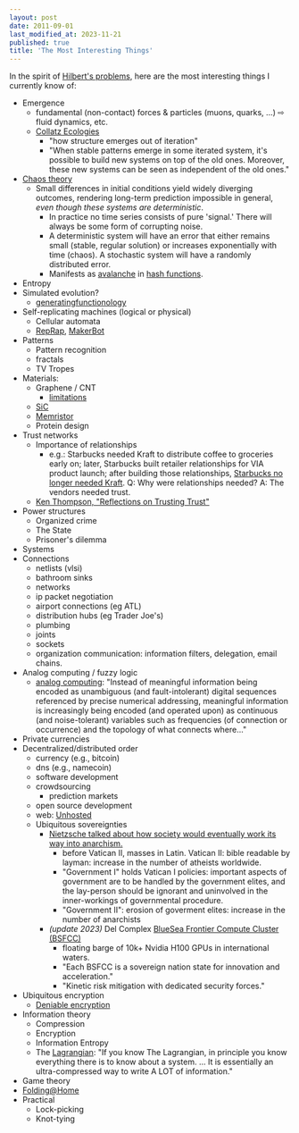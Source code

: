 ```yaml
---
layout: post
date: 2011-09-01
last_modified_at: 2023-11-21
published: true
title: 'The Most Interesting Things'
---
```


In the spirit of <a href="http://en.wikipedia.org/wiki/Hilbert's_problems">Hilbert's problems</a>, here are the most interesting things I currently know of:

- Emergence
    - fundamental (non-contact) forces &amp; particles (muons, quarks, ...) ⇨ fluid dynamics, etc.
    - <a href="http://highered.blogspot.com/2010/11/collatz-ecologies.html">Collatz Ecologies</a>
        - "how structure emerges out of iteration"
        - "When stable patterns emerge in some iterated system, it's possible to build new systems on top of the old ones. Moreover, these new systems can be seen as independent of the old ones."
- <a href="http://en.wikipedia.org/wiki/Chaos_theory#Distinguishing_random_from_chaotic_data">Chaos theory</a>
    - Small differences in initial conditions yield widely diverging outcomes, rendering long-term prediction impossible in general, _even though these systems are deterministic_.
        - In practice no time series consists of pure 'signal.' There will always be some form of corrupting noise.
        - A deterministic system will have an error that either remains small (stable, regular solution) or increases exponentially with time (chaos). A stochastic system will have a randomly distributed error.
        - Manifests as [avalanche](https://en.wikipedia.org/wiki/Avalanche_effect) in [hash functions](https://en.wikipedia.org/wiki/Chaos_theory#Cryptography).
- Entropy
- Simulated evolution?
    - <a href="http://www.math.upenn.edu/~wilf/DownldGF.html">generatingfunctionology</a>
- Self-replicating machines (logical or physical)
    - Cellular automata
    - <a href="http://www.reprap.org/">RepRap</a>, <a href="http://www.makerbot.com/">MakerBot</a>
- Patterns
    - Pattern recognition
    - fractals
    - TV Tropes
- Materials:
    - Graphene / CNT
        - <a href="http://www.reddit.com/r/askscience/comments/qilid/is_building_a_space_elevator_even_feasible/c3xx7ar">limitations</a>
    - <a href="./talk-silicon-carbide">SiC</a>
    - <a href="http://highscalability.com/blog/2010/5/5/how-will-memristors-change-everything.html">Memristor</a>
    - Protein design
- Trust networks 
    - Importance of relationships
        - e.g.: Starbucks needed Kraft to distribute coffee to groceries early on; later, Starbucks built retailer relationships for VIA product launch; after building those relationships, <a href="http://www.nytimes.com/2010/12/07/business/07coffee.html">Starbucks no longer needed Kraft</a>. Q: Why were relationships needed? A: The vendors needed trust.
    - [Ken Thompson, "Reflections on Trusting Trust"](https://dl.acm.org/doi/pdf/10.1145/358198.358210)
- Power structures
    - Organized crime
    - The State
    - Prisoner's dilemma
- Systems
- Connections
    - netlists (vlsi)
    - bathroom sinks
    - networks
    - ip packet negotiation
    - airport connections (eg ATL)
    - distribution hubs (eg Trader Joe's)
    - plumbing
    - joints
    - sockets
    - organization communication: information filters, delegation, email chains.
- Analog computing / fuzzy logic
    - <a href="http://www.edge.org/q2011/q11_1.html">analog computing</a>: "Instead of meaningful information being encoded as unambiguous (and fault-intolerant) digital sequences referenced by precise numerical addressing, meaningful information is increasingly being encoded (and operated upon) as continuous (and noise-tolerant) variables such as frequencies (of connection or occurrence) and the topology of what connects where..."
- Private currencies
- Decentralized/distributed order
    - currency (e.g., bitcoin)
    - dns (e.g., namecoin)
    - software development
    - crowdsourcing
        - prediction markets
    - open source development
    - web: <a href="http://www.unhosted.org/">Unhosted</a>
    - Ubiquitous sovereignties
        - <a href="http://www.reddit.com/r/reddit.com/comments/eekg4/look_at_whos_complaining_the_most_about_wikileaks/c17l0pu">Nietzsche talked about how society would eventually work its way into anarchism.</a>
            - before Vatican II, masses in Latin. Vatican II: bible readable by layman: increase in the number of atheists worldwide.
            - "Government I" holds Vatican I policies: important aspects of government are to be handled by the government elites, and the lay-person should be ignorant and uninvolved in the inner-workings of governmental procedure.
            - "Government II": erosion of goverment elites: increase in the number of anarchists
        - _(update 2023)_ Del Complex [BlueSea Frontier Compute Cluster (BSFCC)](https://www.delcomplex.com/blue-sea-frontier)
            - floating barge of 10k+ Nvidia H100 GPUs in international waters.
            - "Each BSFCC is a sovereign nation state for innovation and acceleration."
            - "Kinetic risk mitigation with dedicated security forces."
- Ubiquitous encryption
    - <a href="http://en.wikipedia.org/wiki/Deniable_encryption">Deniable encryption</a>
- Information theory
    - Compression
    - Encryption
    - Information Entropy
    - The <a href="http://nuclear.ucdavis.edu/~tgutierr/files/stmL1.html">Lagrangian</a>: "If you know The Lagrangian, in principle you know everything there is to know about a system. ... It is essentially an ultra-compressed way to write A LOT of information."
- Game theory
- <a href="http://folding.stanford.edu/">Folding@Home</a>
- Practical
    - Lock-picking
    - Knot-tying
